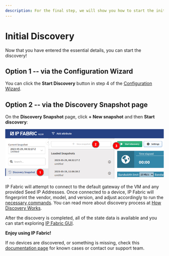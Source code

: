 ```yaml
---
description: For the final step, we will show you how to start the initial discovery through a couple of steps.
---
```


# Initial Discovery

Now that you have entered the essential details, you can start the discovery!

## Option 1 -- via the Configuration Wizard

You can click the **Start Discovery** button in step 4 of the [Configuration Wizard](04-configuration_wizard.md).

## Option 2 -- via the Discovery Snapshot page

On the **Discovery Snapshot** page, click **+ New snapshot** and then **Start
discovery**:

![Start discovery](start_discovery.png)

IP Fabric will attempt to connect to the default gateway of the VM and any
provided Seed IP Addresses. Once connected to a device, IP Fabric will
fingerprint the vendor, model, and version, and adjust accordingly to run
the [necessary commands](https://matrix.ipfabric.io). You can read more about
discovery process
at [How Discovery Works](../overview/How_Discovery_Works/CLI_discovery.md).

After the discovery is completed, all of the state data is available and you can
start exploring [IP Fabric GUI](../gui/discovery_snapshot.md).

**Enjoy using IP Fabric!**

If no devices are discovered, or something is missing, check
this [documentation page](../overview/How_Discovery_Works/common_problems/no-devices-discovered.md)
for known cases or contact our support team.
